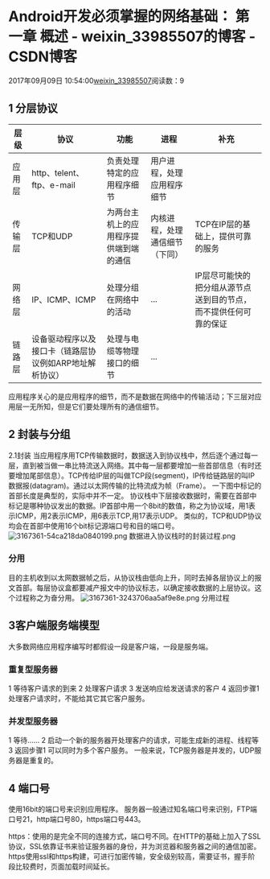 # Android开发必须掌握的网络基础： 第一章 概述 - weixin_33985507的博客 - CSDN博客
2017年09月09日 10:54:00[weixin_33985507](https://me.csdn.net/weixin_33985507)阅读数：9
## 1 分层协议
|层级|协议|功能|进程|补充|
|----|----|----|----|----|
|应用层|http、telent、ftp、e-mail|负责处理特定的应用程序细节|用户进程，处理应用程序细节||
|传输层|TCP和UDP|为两台主机上的应用程序提供端到端的通信|内核进程，处理通信细节（下同）|TCP在IP层的基础上，提供可靠的服务|
|网络层|IP、ICMP、ICMP|处理分组在网络中的活动|...|IP层尽可能快的把分组从源节点送到目的节点，而不提供任何可靠的保证|
|链路层|设备驱动程序以及接口卡（链路层协议例如ARP地址解析协议）|处理与电缆等物理接口的细节|...||
应用程序关心的是应用程序的细节，而不是数据在网络中的传输活动；下三层对应用层一无所知，但是它们要处理所有的通信细节。
## 2 封装与分组
2.1封装
当应用程序用TCP传输数据时，数据送入到协议栈中，然后逐个通过每一层，直到被当做一串比特流送入网络。其中每一层都要增加一些首部信息（有时还要增加尾部信息）。TCP传给IP层的叫做TCP段(segment)，IP传给链路层的叫IP数据报(datagram)。通过以太网传输的比特流成为帧（Frame）。
一下图中标记的首部长度是典型的，实际中并不一定。
协议栈中下层接收数据时，需要在首部中标记是哪种协议发出的数据。IP首部中用一个8bit的数值，称之为协议域，用1表示ICMP，用2表示ICMP，用6表示TCP,用17表示UDP。
类似的，TCP和UDP协议均会在首部中使用16个bit标记源端口号和目的端口号。
![3167361-54ca218da0840199.png](https://upload-images.jianshu.io/upload_images/3167361-54ca218da0840199.png)
数据进入协议栈时的封装过程.png
### 分用
目的主机收到以太网数据帧之后，从协议栈由低向上升，同时去掉各层协议上的报文首部。每层协议盒都要减产报文中的协议标志，以确定接收数据的上层协议。这个过程称之为奋分用。
![3167361-3243706aa5af9e8e.png](https://upload-images.jianshu.io/upload_images/3167361-3243706aa5af9e8e.png)
分用过程
## 3客户端服务端模型
大多数网络应用程序编写时都假设一段是客户端，一段是服务端。
### 重复型服务器
1 等待客户请求的到来
2 处理客户请求
3 发送响应给发送请求的客户
4 返回步骤1
处理客户请求时，不能给其它其它客户服务。
### 并发型服务器
1 等待……
2 启动一个新的服务器开处理客户的请求，可能生成新的进程、线程等
3 返回步骤1
可以同时为多个客户服务。
一般来说，TCP服务器是并发的，UDP服务器是重复的。
## 4 端口号
使用16bit的端口号来识别应用程序。
服务器一般通过知名端口号来识别，FTP端口号21，http端口号80，https端口号443。
> 
https：使用的是完全不同的连接方式，端口号不同。在HTTP的基础上加入了SSL协议，SSL依靠证书来验证服务器的身份，并为浏览器和服务器之间的通信加密。https使用ssl和https构建，可进行加密传输，安全级别较高，需要证书，握手阶段比较费时，页面加载时间延长。

